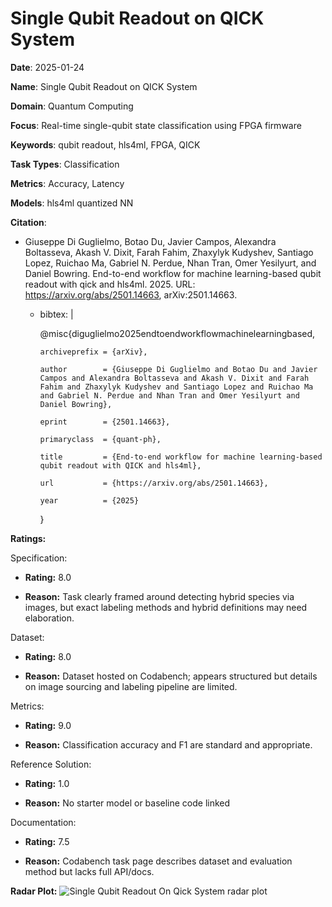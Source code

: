 # Single Qubit Readout on QICK System


**Date**: 2025-01-24


**Name**: Single Qubit Readout on QICK System


**Domain**: Quantum Computing


**Focus**: Real-time single-qubit state classification using FPGA firmware


**Keywords**: qubit readout, hls4ml, FPGA, QICK


**Task Types**: Classification


**Metrics**: Accuracy, Latency


**Models**: hls4ml quantized NN


**Citation**:


- Giuseppe Di Guglielmo, Botao Du, Javier Campos, Alexandra Boltasseva, Akash V. Dixit, Farah Fahim, Zhaxylyk Kudyshev, Santiago Lopez, Ruichao Ma, Gabriel N. Perdue, Nhan Tran, Omer Yesilyurt, and Daniel Bowring. End-to-end workflow for machine learning-based qubit readout with qick and hls4ml. 2025. URL: https://arxiv.org/abs/2501.14663, arXiv:2501.14663.

  - bibtex: |

      @misc{diguglielmo2025endtoendworkflowmachinelearningbased,

        archiveprefix = {arXiv},

        author        = {Giuseppe Di Guglielmo and Botao Du and Javier Campos and Alexandra Boltasseva and Akash V. Dixit and Farah Fahim and Zhaxylyk Kudyshev and Santiago Lopez and Ruichao Ma and Gabriel N. Perdue and Nhan Tran and Omer Yesilyurt and Daniel Bowring},

        eprint        = {2501.14663},

        primaryclass  = {quant-ph},

        title         = {End-to-end workflow for machine learning-based qubit readout with QICK and hls4ml},

        url           = {https://arxiv.org/abs/2501.14663},

        year          = {2025}

      }



**Ratings:**


Specification:


  - **Rating:** 8.0


  - **Reason:** Task clearly framed around detecting hybrid species via images, but exact labeling methods and hybrid definitions may need elaboration.


Dataset:


  - **Rating:** 8.0


  - **Reason:** Dataset hosted on Codabench; appears structured but details on image sourcing and labeling pipeline are limited.


Metrics:


  - **Rating:** 9.0


  - **Reason:** Classification accuracy and F1 are standard and appropriate.


Reference Solution:


  - **Rating:** 1.0


  - **Reason:** No starter model or baseline code linked


Documentation:


  - **Rating:** 7.5


  - **Reason:** Codabench task page describes dataset and evaluation method but lacks full API/docs.


**Radar Plot:**
 ![Single Qubit Readout On Qick System radar plot](../../tex/images/single_qubit_readout_on_qick_system_radar.png)